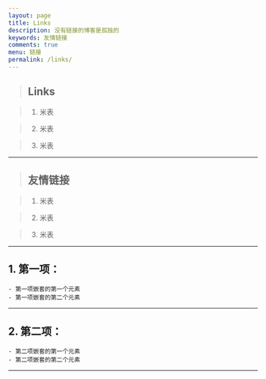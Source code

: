 ```yaml
---
layout: page
title: Links
description: 没有链接的博客是孤独的
keywords: 友情链接
comments: true
menu: 链接
permalink: /links/
---
```


> ## Links

 
> 1. 米表

> 2. 米表

> 3. 米表


***

> ## 友情链接


> 1. 米表

> 2. 米表

> 3. 米表

***

## 1. 第一项：

    - 第一项嵌套的第一个元素
    - 第一项嵌套的第二个元素

***

## 2. 第二项：

    - 第二项嵌套的第一个元素
    - 第二项嵌套的第二个元素

***
